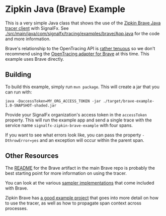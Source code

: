 # Zipkin Java (Brave) Example

This is a very simple Java class that shows the use of the [Zipkin Brave Java
tracer client](https://github.com/openzipkin/brave) with SignalFx. See
[./src/main/java/com/signalfx/tracing/examples/brave/App.java](./src/main/java/com/signalfx/tracing/examples/brave/App.java)
for the code and more information.

Brave's relationship to the OpenTracing API is [rather tenuous](https://github.com/opentracing/opentracing.io/issues/258)
so we don't recommend using the [OpenTracing adapter for Brave](https://github.com/openzipkin-contrib/brave-opentracing/)
at this time.  This example uses Brave directly.

## Building

To build this example, simply run `mvn package`.  This will create a jar that
you can run with:

```
java -DaccessToken=MY_ORG_ACCESS_TOKEN -jar ./target/brave-example-1.0-SNAPSHOT-shaded.jar
```

Provide your SignalFx organization's access token in the `accessToken` property.  This will run
the example app and send a single trace with the service name
`signalfx-zipkin-brave-example` with four spans.

If you want to see what errors look like, you can pass the property `-DthrowError=yes` and an exception
will occur within the parent span.

## Other Resources

The [README](https://github.com/openzipkin/brave/tree/master/brave) for the Brave artifact in the main
Brave repo is probably the best starting point for more information on using the tracer.

You can look at the various [sampler implementations](https://github.com/openzipkin/brave/tree/master/brave/src/main/java/brave/sampler)
that come included with Brave.

Zipkin Brave has [a good example
project](https://github.com/openzipkin/brave-webmvc-example) that goes into
more detail on how to use the tracer, as well as how to propagate span context across processes.
